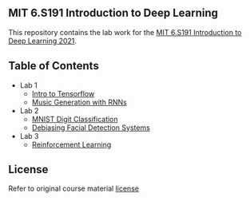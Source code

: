 ## MIT 6.S191 Introduction to Deep Learning

This repository contains the lab work for the [MIT 6.S191 Introduction to Deep Learning 2021](http://introtodeeplearning.com/).

## Table of Contents

- Lab 1
    - [Intro to Tensorflow](lab1/Part1_TensorFlow.ipynb)
    - [Music Generation with RNNs](lab1/Part2_Music_Generation.ipynb)
- Lab 2
    - [MNIST Digit Classification](lab2/Part1_MNIST.ipynb)
    - [Debiasing Facial Detection Systems](lab2/Part2_Debiasing.ipynb)
- Lab 3
    - [Reinforcement Learning](lab3/RL.ipynb)
    
## License

Refer to original course material [license](https://github.com/aamini/introtodeeplearning/blob/master/LICENSE.md)